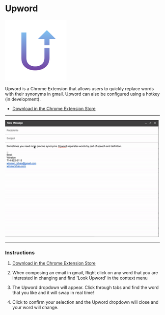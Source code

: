 # Upword

<img src="docs/upword-logo.png" style="width:200px">

Upword is a Chrome Extension that allows users to quickly replace words with their synonyms in gmail. Upword can also be configured using a hotkey (in development).
+ [Download in the Chrome Extension Store](https://chrome.google.com/webstore/detail/upword/caccnpmojcgaglgnmbchfodecmfkcjkl?authuser=3)

<hr>
<img src="docs/upword-example.gif" style="width:500px">
<hr>

### Instructions


1. [Download in the Chrome Extension Store](https://chrome.google.com/webstore/detail/upword/caccnpmojcgaglgnmbchfodecmfkcjkl?authuser=3)

2. When composing an email in gmail, Right click on any word that you are interested in changing and find 'Look Upword' in the context menu

3. The Upword dropdown will appear. Click through tabs and find the word that you like and it will swap in real time!

4. Click to confirm your selection and the Upword dropdown will close and your word will change.
